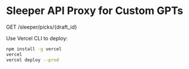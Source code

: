 # Sleeper API Proxy for Custom GPTs

GET /sleeper/picks/{draft_id}

Use Vercel CLI to deploy:

```bash
npm install -g vercel
vercel
vercel deploy --prod
